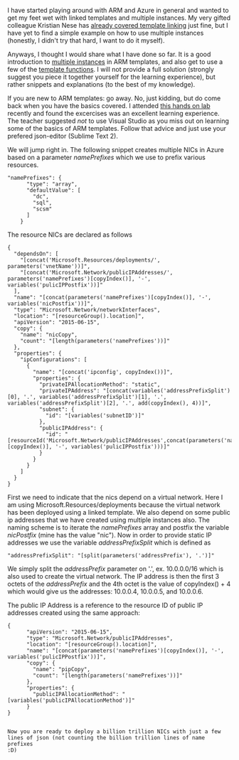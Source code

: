 ﻿I have started playing around with ARM and Azure in general and wanted
to get my feet wet with linked templates and multiple instances. My very
gifted colleague Kristian Nese has [already covered template
linking](http://kristiannese.blogspot.dk/2015/10/azure-resource-manager-linking-templates.html)
just fine, but I have yet to find a simple example on how to use
multiple instances (honestly, I didn\'t try that hard, I want to do it
myself).

Anyways, I thought I would share what I have done so far. It is a good
introduction to [multiple
instances](https://azure.microsoft.com/en-us/documentation/articles/resource-group-create-multiple/) in
ARM templates, and also get to use a few of the [template
functions](https://azure.microsoft.com/en-us/documentation/articles/resource-group-template-functions/).
I will not provide a full solution (strongly suggest you piece it
together yourself for the learning experience), but rather snippets and
explanations (to the best of my knowledge).

If you are new to ARM templates: go away. No, just kidding, but do come
back when you have the basics covered. I attended [this hands on
lab](https://github.com/azuredk/azure-arm-hol) recently and found the
excercises was an excellent learning experience. The teacher suggested
*not* to use Visual Studio as you miss out on learning some of the
basics of ARM templates. Follow that advice and just use your prefered
json-editor (Sublime Text 2).

We will jump right in. The following snippet creates multiple NICs in
Azure based on a parameter *namePrefixes* which we use to prefix various
resources.


    "namePrefixes": {
          "type": "array",
          "defaultValue": [
            "dc",
            "sql",
            "scsm"
          ]
        }


The resource NICs are declared as follows


    {
      "dependsOn": [
        "[concat('Microsoft.Resources/deployments/',  parameters('vnetName'))]",
        "[concat('Microsoft.Network/publicIPAddresses/', parameters('namePrefixes')[copyIndex()], '-', variables('pulicIPPostfix'))]"
      ],
      "name": "[concat(parameters('namePrefixes')[copyIndex()], '-', variables('nicPostfix'))]",
      "type": "Microsoft.Network/networkInterfaces",
      "location": "[resourceGroup().location]",
      "apiVersion": "2015-06-15",
      "copy": {
        "name": "nicCopy",
        "count": "[length(parameters('namePrefixes'))]"
      },
      "properties": {
        "ipConfigurations": [
          {
            "name": "[concat('ipconfig', copyIndex())]",
            "properties": {
              "privateIPAllocationMethod": "static",
              "privateIPAddress": "[concat(variables('addressPrefixSplit')[0], '.', variables('addressPrefixSplit')[1], '.', variables('addressPrefixSplit')[2], '.', add(copyIndex(), 4))]",
              "subnet": {
                "id": "[variables('subnetID')]"
              },
              "publicIPAddress": {
                "id": "[resourceId('Microsoft.Network/publicIPAddresses',concat(parameters('namePrefixes')[copyIndex()], '-', variables('pulicIPPostfix')))]"
              }
            }
          }
        ]
      }
    }


First we need to indicate that the nics depend on a virtual network.
Here I am using Microsoft.Resources/deployments because the virtual
network has been deployed using a linked template. We also depend on
some public ip addresses that we have created using multiple instances
also.
The naming scheme is to iterate the *namePrefixes* array and postfix the
variable *nicPostfix* (mine has the value \"nic\").
Now in order to provide static IP addresses we use the variable
*addressPrefixSplit* which is defined as


    "addressPrefixSplit": "[split(parameters('addressPrefix'), '.')]"

We simply split the *addressPrefix* parameter on \'.\', ex. 10.0.0.0/16
which is also used to create the virtual network. The IP address is then
the first 3 octets of the *addressPrefix* and the 4th octet is the value
of copyIndex() + 4 which would give us the addresses: 10.0.0.4,
10.0.0.5, and 10.0.0.6.

The public IP Address is a reference to the resource ID of public IP
addresses created using the same approach:


    {
          "apiVersion": "2015-06-15",
          "type": "Microsoft.Network/publicIPAddresses",
          "location": "[resourceGroup().location]",
          "name": "[concat(parameters('namePrefixes')[copyIndex()], '-', variables('pulicIPPostfix'))]",
          "copy": {
            "name": "pipCopy",
            "count": "[length(parameters('namePrefixes'))]"
          },
          "properties": {
            "publicIPAllocationMethod": "[variables('publicIPAllocationMethod')]"
          }
    }

```

Now you are ready to deploy a billion trillion NICs with just a few
lines of json (not counting the billion trillion lines of name prefixes
:D)

```

```

```
